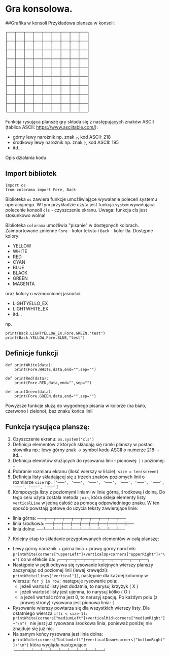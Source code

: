# Gra konsolowa.

##Grafika w konsoli
Przykładowa plansza w konsoli:
```
┌───┬───┬───┬───┬───┬───┬───┬───┬───┐
│   │   │   │   │   │   │   │   │   │
├───┼───┼───┼───┼───┼───┼───┼───┼───┤
│   │   │   │   │   │   │   │   │   │
├───┼───┼───┼───┼───┼───┼───┼───┼───┤
│   │   │   │   │   │   │   │   │   │
├───┼───┼───┼───┼───┼───┼───┼───┼───┤
│   │   │   │   │   │   │   │   │   │
├───┼───┼───┼───┼───┼───┼───┼───┼───┤
│   │   │   │   │   │   │   │   │   │
├───┼───┼───┼───┼───┼───┼───┼───┼───┤
│   │   │   │   │   │   │   │   │   │
├───┼───┼───┼───┼───┼───┼───┼───┼───┤
│   │   │   │   │   │   │   │   │   │
├───┼───┼───┼───┼───┼───┼───┼───┼───┤
│   │   │   │   │   │   │   │   │   │
├───┼───┼───┼───┼───┼───┼───┼───┼───┤
│   │   │   │   │   │   │   │   │   │
└───┴───┴───┴───┴───┴───┴───┴───┴───┘
```

Funkcja rysująca planszę gry składa się z następujących znaków ASCII (tablica ASCII: https://www.asciitable.com/):
- górny lewy narożnik np. znak `┌`, kod ASCII: 218
- środkowy lewy narożnik np. znak `├`, kod ASCII: 195
- itd...

Opis działania kodu:

## Import bibliotek
```
import os
from colorama import Fore, Back
```
Biblioteka `os` zawiera funkcje umożliwiające wywałanie poleceń systemu operacyjnego. W tym przykładzie użyta jest funkcja `system` wywołująca polecenie konsoli `cls` - czyszczenie ekranu. Uwaga: funkcja cls jest stosunkowo wolna!

Biblioteka `colorama` umożliwia "pisanie" w dostępnych kolorach. Zaimportowane zmienne `Fore` - kolor tekstu i `Back` - kolor tła.
Dostępne kolory:
- YELLOW
- WHITE
- RED
- CYAN
- BLUE
- BLACK
- GREEN
- MAGENTA

oraz kolory o wzmocnionej jasności:
- LIGHTYELLO_EX
- LIGHTWHITE_EX
- itd...

np.
```
print(Back.LIGHTYELLOW_EX,Fore.GREEN,"test")
print(Back.YELLOW,Fore.BLUE,"test")
```
## Definicje funkcji

```
def printWhite(data):
    print(Fore.WHITE,data,end="",sep="")

def printRed(data):
    print(Fore.RED,data,end="",sep="")

def printGreen(data):
    print(Fore.GREEN,data,end="",sep="")

```

Powyższe funkcje służą do wygodnego pisania w kolorze (na biało, czerwono i zielono), bez znaku końca linii

## Funkcja rysująca planszę:

1. Czyszczenie ekranu: `os.system('cls')`
2. Definicja elementów z których składają się ramki planszy w postaci słownika np.:
lewy górny znak -> symbol kodu ASCII o numerze 218: `┌` itd...
3. Definicja elemntów służących do rysowania linii - pionowej: `│` i poziomej: `─`
4. Pobranie rozmiaru ekranu (ilość wierszy w liście): `size = len(screen)`
5. Definicja listy składającej się z trzech znaków poziomych linii o rozmiarze `size`
np. `['───', '───', '───', '───', '───', '───', '───', '───', '───', '───']`
6. Kompozycja listy z poziomymi liniami w linie górną, środkową i dolną. Do tego celu użyta została metoda `join`, która skleja elementy listy `verticalLine` w jedną całość za pomocą odpowiedniego znaku. W ten sposób powstają gotowe do użycia teksty zawierające linie:
- linia górna: `───┬───┬───┬───┬───┬───┬───┬───┬───┬───`
- linia środkowa: `───┼───┼───┼───┼───┼───┼───┼───┼───┼───`
- linia dolna: `───┴───┴───┴───┴───┴───┴───┴───┴───┴───`
7. Kolejny etap to składanie przygotowanych elementów w całą planszę:
- Lewy górny narożnik + górna linia + prawy górny narożnik:
```printWhite(corners["upperLeft"]+verticalUp+corners["upperRight"]+"\n")```
co w efekcie da:
`┌───┬───┬───┬───┬───┬───┬───┬───┬───┬───┐`
- Następnie w pętli odbywa się rysowanie kolejnych wierszy planszy zaczynając od poziomej linii (lewej krawędzi): `printWhite(lines["vertical"])`, następnie dla każdej kolumny w wierszu: `for j in row:` następuje rysowanie pola:
  - jeżeli wartość listy jest dodatnia, to narysuj krzyżyk ( X )
  - jeżeli wartość listy jest ujemna, to narysuj kółko ( O )
  - a jeżeli wartość rórna jest 0, to narusyj spację. 
Po każdym polu (z prawej strony) rysowana jest pionowa linia: `│`
- Rysowanie wierszy powtarza się dla wszystkich wierszy listy. 
Dla ostatniego wiersza ```if(i < size-1): printWhite(corners["mediumLeft"]+verticalMid+corners["mediumRight"]+"\n") ``` nie jest już rysowana środkowa linia, ponieważ poniżej nie znajduje się już nic.
- Na samym końcy rysowana jest linia dolna: 
```printWhite(corners["bottomLeft"]+verticalDown+corners["bottomRight"]+"\n")```
która wygląda następująco: `└───┴───┴───┴───┴───┴───┴───┴───┴───┴───┘`







